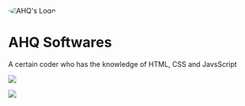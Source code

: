 <div style="width:100%; min-width:100%; display:flex;">
  <img
       src="https://avatars.githubusercontent.com/u/84524025?s=96&v=4"
       alt="AHQ's Logo"
       style="border-radius:50%;"
  />
</div>

# AHQ Softwares
A certain coder who has the knowledge of HTML, CSS and JavsScript

![](https://github-readme-stats.vercel.app/api?username=ahqsoftwares&count_private=true&show_icons=true&locale=en&include_all_commits=true?locale=en)

![](https://github-readme-stats.vercel.app/api/top-langs?username=ahqsoftwares&count_private=true&show_icons=true&locale=en&include_all_commits=true?locale=en)
